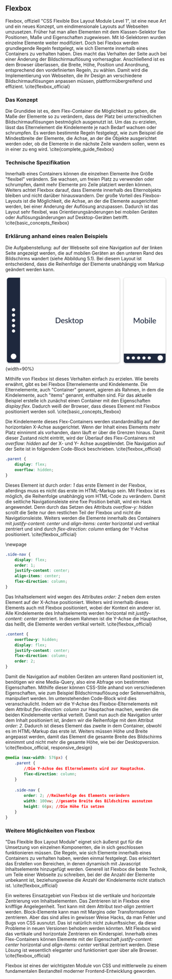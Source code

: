 ## Flexbox

Flexbox, offiziell "CSS Flexible Box Layout Module Level 1", ist eine neue Art und ein neues Konzept, um eindimensionale Layouts auf Webseiten umzusetzen. Früher hat man allen Elementen mit dem Klassen-Selektor fixe Positionen, Maße und Eigenschaften zugewiesen. Mit Id-Selektoren wurden einzelne Elemente weiter modifiziert.
Doch bei Flexbox werden grundlegende Regeln festgelegt, wie sich Elemente innerhalb eines Containers zu verhalten haben. Dies macht das Verhalten der Seite auch bei einer Änderung der Bildschirmauflösung vorhersagbar. Anschließend ist es dem Browser überlassen, die Breite, Höhe, Position und Anordnung, entsprechend den vordefinierten Regeln, zu wählen. Damit wird die Implementierung von Webseiten, die ihr Design an verschiedene Bildschirmauflösungen anpassen müssen, plattformübergreifend und effizient. \cite{flexbox_official}

### Das Konzept

Die Grundidee ist es, dem Flex-Container die Möglichkeit zu geben, die Maße der Elemente so zu verändern, dass der Platz bei unterschiedlichen Bildschirmauflösungen bestmöglich ausgenutzt ist. Um das zu erzielen, lässt das Elternelement die Kindelemente je nach Bedarf wachsen oder schrumpfen. Es werden bestimmte Regeln festgelegt, wie zum Beispiel die Mindestbreite der Elemente, die Achse, an der die Objekte ausgerichtet werden oder, ob die Elemente in die nächste Zeile wandern sollen, wenn es in einer zu eng wird. \cite{complete_guide_flexbox}

### Technische Spezifikation

Innerhalb eines Containers können die einzelnen Elemente ihre Größe "flexibel" verändern. Sie wachsen, um freien Platz zu verwenden oder schrumpfen, damit mehr Elemente pro Zeile platziert werden können. Weiters achtet Flexbox darauf, dass Elemente innerhalb des Elternobjekts bleiben und nicht darüber hinauswandern. Der große Vorteil des Flexbox-Layouts ist die Möglichkeit, die Achse, an der die Elemente ausgerichtet werden, bei einer Änderung der Auflösung anzupassen. Dadurch ist das Layout sehr flexibel, was Orientierungsänderungen bei mobilen Geräten oder Auflösungsänderungen auf Desktop-Geräten betrifft. \cite{basic_concepts_flexbox}

### Erklärung anhand eines realen Beispiels

Die Aufgabenstellung: auf der Webseite soll eine Navigation auf der linken Seite angezeigt werden, die auf mobilen Geräten an den unteren Rand des Bildschirms wandert (siehe Abbildung 5.1). Bei diesem Layout ist entscheidend, dass die Reihenfolge der Elemente unabhängig vom Markup geändert werden kann.

![Flexbox-Beispiel Darstellung](bilder/Dominik/Flexbox_Illustration_1.png){width=90%}

Mithilfe von Flexbox ist dieses Verhalten einfach zu erzielen. Wie bereits erwähnt, gibt es bei Flexbox Elternelemente und Kindelemente. Die Elternelemente, auch "Container" genannt, agieren als Rahmen, in dem die Kindelemente, auch "items" genannt, enthalten sind.
Für das aktuelle Beispiel erstelle ich zunächst einen Container mit den Eigenschaften _display:flex_. Dadurch weiß der Browser, dass dieses Element mit Flexbox positioniert werden soll. \cite{basic_concepts_flexbox}

Die Kindelemente dieses Flex-Containers werden standardmäßig auf der horizontalen X-Achse ausgerichtet. Wenn der Inhalt eines Elements mehr Platz einnimmt als vorhanden, dann läuft er über die Grenzen hinaus. Damit dieser Zustand nicht eintritt, wird der Überlauf des Flex-Containers mit _overflow: hidden_ auf der X- und Y- Achse ausgeblendet. Die Navigation auf der Seite ist in folgendem Code-Block beschrieben. \cite{flexbox_official}

```css
.parent {
	display: flex;
	overflow: hidden;
}
```

Dieses Element ist durch _order: 1_ das erste Element in der Flexbox, allerdings muss es nicht das erste im HTML-Markup sein. Mit Flexbox ist es möglich, die Reihenfolge unabhängig vom HTML-Code zu verändern. Damit die seitliche Navigationsleiste eine fixe Position behält, wird ein Hack angewendet. Denn durch das Setzen des Attributs _overflow-y: hidden_ scrollt die Seite nur den restlichen Teil der Flexbox und nicht die Navigationsleiste. Weiters werden die Elemente innerhalb des Containers mit _justify-content: center_ und _align-items: center_ horizontal und vertikal zentriert und sind durch _flex-direction: column_ entlang der Y-Achse positioniert. \cite{flexbox_official}

\newpage

```css
.side-nav {
	display: flex;
	order: 1;
	justify-content: center;
	align-items: center;
	flex-direction: column;
}
```

Das Inhaltselement wird wegen des Attributes _order: 2_ neben dem ersten Element auf der X-Achse positioniert.
Weiters wird innerhalb dieses Elements auch mit Flexbox positioniert, wobei der Kontext ein anderer ist. Alle Kindelemente des Inhaltselements werden horizontal mit _justify-content: center_ zentriert. In diesem Rahmen ist die Y-Achse die Hauptachse, das heißt, die Elemente werden vertikal verteilt. \cite{flexbox_official}

```css
.content {
	overflow-y: hidden;
	display: flex;
	justify-content: center;
	flex-direction: column;
	order: 2;
}
```

Damit die Navigation auf mobilen Geräten am unteren Rand positioniert ist, benötigen wir eine Media-Query, also eine Abfrage von bestimmten Eigenschaften. Mithilfe dieser können CSS-Stile anhand von verschiedenen Eigenschaften, wie zum Beispiel Bildschirmauflösung oder Seitenverhältnis, manipuliert werden. Im untenstehenden Code-Block wird dies veranschaulicht. Indem wir die Y-Achse des Flexbox-Elternelements mit dem Attribut _flex-direction: column_ zur Hauptachse machen, werden die beiden Kindelemente vertikal verteilt. Damit nun auch die Navigation unter dem Inhalt positioniert ist, ändern wir die Reihenfolge mit dem Attribut _order: 2_. Dadurch ist dieses Element das zweite in dem Container, obwohl es im HTML-Markup das erste ist. Weiters müssen Höhe und Breite angepasst werden, damit das Element die gesamte Breite des Bildschirms einnimmt und nicht mehr die gesamte Höhe, wie bei der Desktopversion. \cite{flexbox_official, responsive_design}

```css
@media (max-width: 576px) {
	.parent {
	    //Die Y-Achse des Elternelements wird zur Hauptachse.
		flex-direction: column; 
	}

	.side-nav {
		order: 2; //Reihenfolge des Elements verändern
		width: 100vw; //gesamte Breite des Bildschirms ausnutzen
		height: 66px; //Die Höhe fix setzen
	}
}
```

### Weitere Möglichkeiten von Flexbox

"Das Flexible Box Layout Module" eignet sich äußerst gut für die Umsetzung von einzelnen Komponenten, die in sich geschlossen funktionieren müssen. Die Regeln, wie sich Elemente innerhalb eines Containers zu verhalten haben, werden einmal festgelegt. Das erleichtert das Erstellen von Bereichen, in denen dynamisch mit Javascript Inhaltselemente hinzugefügt werden. Generell ist Flexbox die beste Technik, um Teile einer Webseite zu schreiben, bei der die Anzahl der Elemente unbekannt ist, beziehungsweise die Anzahl der Kindelemente nicht statisch ist. \cite{flexbox_official}

Ein weiteres Einsatzgebiet von Flexbox ist die vertikale und horizontale Zentrierung von Inhaltselementen. Das Zentrieren ist in Flexbox eine knifflige Angelegenheit. Text kann mit dem Attribut _text-align_ zentriert werden. Block-Elemente kann man mit Margins oder Transformationen zentrieren. Aber das sind alles in gewisser Weise Hacks, da man Fehler und Bugs von CSS ausnutzt. Das ist natürlich nicht zukunftssicher, da diese Probleme in neuen Versionen behoben werden könnten. Mit Flexbox wird das vertikale und horizontale Zentrieren ein Kinderspiel. Innerhalb eines Flex-Containers können Elemente mit der Eigenschaft _justify-content: center_ horizontal und _align-items: center_ vertikal zentriert werden. Diese Lösung ist wesentlich eleganter und funktioniert quer über alle Browser. \cite{flexbox_official}

Flexbox ist eines der wichtigsten Module von CSS und mittlerweile zu einem fundamentalen Bestandteil moderner Frontend-Entwicklung geworden.
